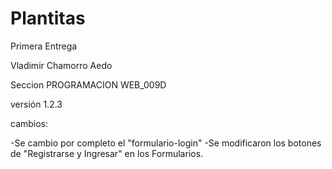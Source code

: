 # Plantitas

Primera Entrega

Vladimir Chamorro Aedo

Seccion PROGRAMACION WEB_009D




versión 1.2.3

cambios:

-Se cambio por completo el "formulario-login"
-Se modificaron los botones de "Registrarse y Ingresar" en los Formularios.